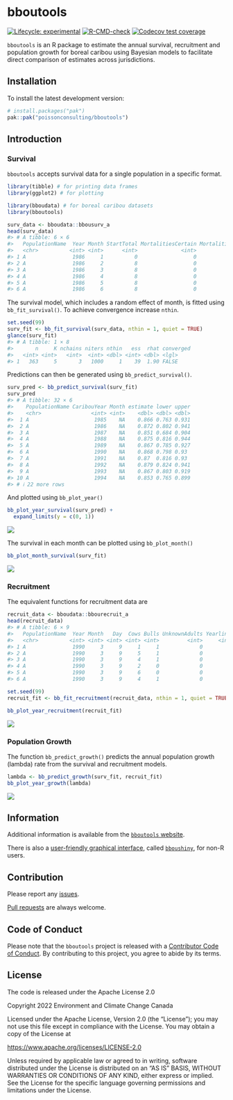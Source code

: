 
<!-- README.md is generated from README.Rmd. Please edit that file -->

# bboutools

<!-- badges: start -->

[![Lifecycle:
experimental](https://img.shields.io/badge/lifecycle-experimental-orange.svg)](https://lifecycle.r-lib.org/articles/stages.html#experimental)
[![R-CMD-check](https://github.com/poissonconsulting/bboutools/actions/workflows/R-CMD-check.yaml/badge.svg)](https://github.com/poissonconsulting/bboutools/actions/workflows/R-CMD-check.yaml)
[![Codecov test
coverage](https://codecov.io/gh/poissonconsulting/bboutools/branch/main/graph/badge.svg)](https://app.codecov.io/gh/poissonconsulting/bboutools?branch=main)
<!-- badges: end -->

`bboutools` is an R package to estimate the annual survival, recruitment
and population growth for boreal caribou using Bayesian models to
facilitate direct comparison of estimates across jurisdictions.

## Installation

To install the latest development version:

``` r
# install.packages("pak")
pak::pak("poissonconsulting/bboutools")
```

## Introduction

### Survival

`bboutools` accepts survival data for a single population in a specific
format.

``` r
library(tibble) # for printing data frames
library(ggplot2) # for plotting

library(bboudata) # for boreal caribou datasets
library(bboutools)

surv_data <- bboudata::bbousurv_a
head(surv_data)
#> # A tibble: 6 × 6
#>   PopulationName  Year Month StartTotal MortalitiesCertain MortalitiesUncertain
#>   <chr>          <int> <int>      <int>              <int>                <int>
#> 1 A               1986     1          0                  0                    0
#> 2 A               1986     2          8                  0                    0
#> 3 A               1986     3          8                  0                    0
#> 4 A               1986     4          8                  0                    0
#> 5 A               1986     5          8                  0                    0
#> 6 A               1986     6          8                  0                    0
```

The survival model, which includes a random effect of month, is fitted
using `bb_fit_survival()`. To achieve convergence increase `nthin`.

``` r
set.seed(99)
surv_fit <- bb_fit_survival(surv_data, nthin = 1, quiet = TRUE)
glance(surv_fit)
#> # A tibble: 1 × 8
#>       n     K nchains niters nthin   ess  rhat converged
#>   <int> <int>   <int>  <int> <dbl> <int> <dbl> <lgl>    
#> 1   363     5       3   1000     1    39  1.90 FALSE
```

Predictions can then be generated using `bb_predict_survival()`.

``` r
surv_pred <- bb_predict_survival(surv_fit)
surv_pred
#> # A tibble: 32 × 6
#>    PopulationName CaribouYear Month estimate lower upper
#>    <chr>                <int> <int>    <dbl> <dbl> <dbl>
#>  1 A                     1985    NA    0.866 0.763 0.931
#>  2 A                     1986    NA    0.872 0.802 0.941
#>  3 A                     1987    NA    0.851 0.684 0.904
#>  4 A                     1988    NA    0.875 0.816 0.944
#>  5 A                     1989    NA    0.867 0.785 0.927
#>  6 A                     1990    NA    0.868 0.798 0.93 
#>  7 A                     1991    NA    0.87  0.816 0.93 
#>  8 A                     1992    NA    0.879 0.824 0.941
#>  9 A                     1993    NA    0.867 0.803 0.919
#> 10 A                     1994    NA    0.853 0.765 0.899
#> # ℹ 22 more rows
```

And plotted using `bb_plot_year()`

``` r
bb_plot_year_survival(surv_pred) +
  expand_limits(y = c(0, 1))
```

![](man/figures/README-unnamed-chunk-5-1.png)<!-- -->

The survival in each month can be plotted using `bb_plot_month()`

``` r
bb_plot_month_survival(surv_fit)
```

![](man/figures/README-unnamed-chunk-6-1.png)<!-- -->

### Recruitment

The equivalent functions for recruitment data are

``` r
recruit_data <- bboudata::bbourecruit_a
head(recruit_data)
#> # A tibble: 6 × 9
#>   PopulationName  Year Month   Day  Cows Bulls UnknownAdults Yearlings Calves
#>   <chr>          <int> <int> <int> <int> <int>         <int>     <int>  <int>
#> 1 A               1990     3     9     1     1             0         0      0
#> 2 A               1990     3     9     5     1             0         0      0
#> 3 A               1990     3     9     4     1             0         0      0
#> 4 A               1990     3     9     2     0             0         0      0
#> 5 A               1990     3     9     6     0             0         0      0
#> 6 A               1990     3     9     4     1             0         0      0

set.seed(99)
recruit_fit <- bb_fit_recruitment(recruit_data, nthin = 1, quiet = TRUE)

bb_plot_year_recruitment(recruit_fit)
```

![](man/figures/README-unnamed-chunk-7-1.png)<!-- -->

### Population Growth

The function `bb_predict_growth()` predicts the annual population growth
(lambda) rate from the survival and recruitment models.

``` r
lambda <- bb_predict_growth(surv_fit, recruit_fit)
bb_plot_year_growth(lambda)
```

![](man/figures/README-unnamed-chunk-8-1.png)<!-- -->

## Information

Additional information is available from the [`bboutools`
website](https://poissonconsulting.github.io/bboutools/).

There is also a [user-friendly graphical
interface](https://poissonconsulting.shinyapps.io/bboushiny/), called
[`bboushiny`](https://github.com/poissonconsulting/bboushiny), for non-R
users.

## Contribution

Please report any
[issues](https://github.com/poissonconsulting/bboutools/issues).

[Pull requests](https://github.com/poissonconsulting/bboutools/pulls)
are always welcome.

## Code of Conduct

Please note that the `bboutools` project is released with a [Contributor
Code of
Conduct](https://poissonconsulting.github.io/bboutools/CODE_OF_CONDUCT.html).
By contributing to this project, you agree to abide by its terms.

## License

The code is released under the Apache License 2.0

Copyright 2022 Environment and Climate Change Canada

Licensed under the Apache License, Version 2.0 (the “License”); you may
not use this file except in compliance with the License. You may obtain
a copy of the License at

<https://www.apache.org/licenses/LICENSE-2.0>

Unless required by applicable law or agreed to in writing, software
distributed under the License is distributed on an “AS IS” BASIS,
WITHOUT WARRANTIES OR CONDITIONS OF ANY KIND, either express or implied.
See the License for the specific language governing permissions and
limitations under the License.

